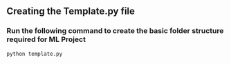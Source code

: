 ## Creating the Template.py file

### Run the following command to create the basic folder structure required for ML Project
```bash
python template.py
```
